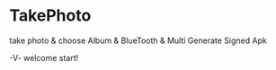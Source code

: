 # TakePhoto
take photo &amp; choose Album &amp; BlueTooth &amp; Multi Generate Signed Apk

-V- welcome start!
